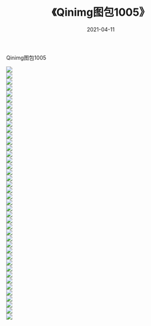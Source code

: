﻿---
layout: post
title:  《Qinimg图包1005》
date:   2021-04-11
img: http://imgx.orgx.ga/Qinimg图包/Qinimg图包1005/000.jpg
categories: [美女, 清纯, 唯美]
---

Qinimg图包1005

 ![](http://imgx.orgx.ga/Qinimg图包/Qinimg图包1005/001.jpg) <br>![](http://imgx.orgx.ga/Qinimg图包/Qinimg图包1005/002.jpg) <br>![](http://imgx.orgx.ga/Qinimg图包/Qinimg图包1005/003.jpg) <br>![](http://imgx.orgx.ga/Qinimg图包/Qinimg图包1005/004.jpg) <br>![](http://imgx.orgx.ga/Qinimg图包/Qinimg图包1005/005.jpg) <br>![](http://imgx.orgx.ga/Qinimg图包/Qinimg图包1005/006.jpg) <br>![](http://imgx.orgx.ga/Qinimg图包/Qinimg图包1005/007.jpg) <br>![](http://imgx.orgx.ga/Qinimg图包/Qinimg图包1005/008.jpg) <br>![](http://imgx.orgx.ga/Qinimg图包/Qinimg图包1005/009.jpg) <br>![](http://imgx.orgx.ga/Qinimg图包/Qinimg图包1005/010.jpg) <br>![](http://imgx.orgx.ga/Qinimg图包/Qinimg图包1005/011.jpg) <br>![](http://imgx.orgx.ga/Qinimg图包/Qinimg图包1005/012.jpg) <br>![](http://imgx.orgx.ga/Qinimg图包/Qinimg图包1005/013.jpg) <br>![](http://imgx.orgx.ga/Qinimg图包/Qinimg图包1005/014.jpg) <br>![](http://imgx.orgx.ga/Qinimg图包/Qinimg图包1005/015.jpg) <br>![](http://imgx.orgx.ga/Qinimg图包/Qinimg图包1005/016.jpg) <br>![](http://imgx.orgx.ga/Qinimg图包/Qinimg图包1005/017.jpg) <br>![](http://imgx.orgx.ga/Qinimg图包/Qinimg图包1005/018.jpg) <br>![](http://imgx.orgx.ga/Qinimg图包/Qinimg图包1005/019.jpg) <br>![](http://imgx.orgx.ga/Qinimg图包/Qinimg图包1005/020.jpg) <br>![](http://imgx.orgx.ga/Qinimg图包/Qinimg图包1005/021.jpg) <br>![](http://imgx.orgx.ga/Qinimg图包/Qinimg图包1005/022.jpg) <br>![](http://imgx.orgx.ga/Qinimg图包/Qinimg图包1005/023.jpg) <br>![](http://imgx.orgx.ga/Qinimg图包/Qinimg图包1005/024.jpg) <br>![](http://imgx.orgx.ga/Qinimg图包/Qinimg图包1005/025.jpg) <br>![](http://imgx.orgx.ga/Qinimg图包/Qinimg图包1005/026.jpg) <br>![](http://imgx.orgx.ga/Qinimg图包/Qinimg图包1005/027.jpg) <br>![](http://imgx.orgx.ga/Qinimg图包/Qinimg图包1005/028.jpg) <br>![](http://imgx.orgx.ga/Qinimg图包/Qinimg图包1005/029.jpg) <br>![](http://imgx.orgx.ga/Qinimg图包/Qinimg图包1005/030.jpg) <br>![](http://imgx.orgx.ga/Qinimg图包/Qinimg图包1005/031.jpg) <br>![](http://imgx.orgx.ga/Qinimg图包/Qinimg图包1005/032.jpg) <br>![](http://imgx.orgx.ga/Qinimg图包/Qinimg图包1005/033.jpg) <br>![](http://imgx.orgx.ga/Qinimg图包/Qinimg图包1005/034.jpg) <br>![](http://imgx.orgx.ga/Qinimg图包/Qinimg图包1005/035.jpg) <br>![](http://imgx.orgx.ga/Qinimg图包/Qinimg图包1005/036.jpg) <br>![](http://imgx.orgx.ga/Qinimg图包/Qinimg图包1005/037.jpg) <br>![](http://imgx.orgx.ga/Qinimg图包/Qinimg图包1005/038.jpg) <br>![](http://imgx.orgx.ga/Qinimg图包/Qinimg图包1005/039.jpg) <br>![](http://imgx.orgx.ga/Qinimg图包/Qinimg图包1005/040.jpg) <br>![](http://imgx.orgx.ga/Qinimg图包/Qinimg图包1005/041.jpg) <br>![](http://imgx.orgx.ga/Qinimg图包/Qinimg图包1005/042.jpg) <br>